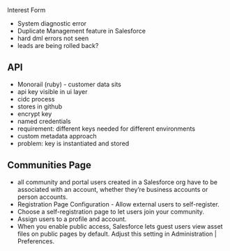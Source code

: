 Interest Form 

* System diagnostic error
* Duplicate Management feature in Salesforce
* hard dml errors not seen
* leads are being rolled back?


## API
* Monorail (ruby) - customer data sits
* api key visible in ui layer
* cidc process
* stores in github
* encrypt key
* named credentials
* requirement: different keys needed for different environments
* custom metadata approach
* problem: key is instantiated and stored

## Communities Page
* all community and portal users created in a Salesforce org have to be associated with an account, whether they’re business accounts or person accounts. 
* Registration Page Configuration - Allow external users to self-register.
* Choose a self-registration page to let users join your community.
* Assign users to a profile and account.
* When you enable public access, Salesforce lets guest users view asset files on public pages by default.  Adjust this setting in Administration | Preferences.
